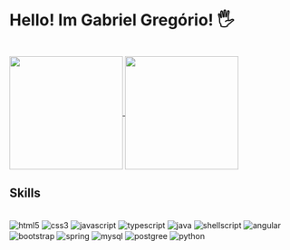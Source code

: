 # Hello! Im Gabriel Gregório! 🖐️

<div style="display:inline"></br>

<a href="https://github.com/anuraghazra/github-readme-stats">
  <img height=200 align="center" src="https://github-readme-stats.vercel.app/api?username=ggreg1987" />
</a>
<a href="https://github.com/anuraghazra/convoychat">
  <img height=200 align="center"  src="https://github-readme-stats.vercel.app/api/top-langs?username=ggreg1987&layout=compact&langs_count=8&card_width=320" />
</a>
    
</div>

## Skills

<div style="display: inline_block"></br>
    <img alt = "html5" align="center" 
    src="https://img.shields.io/badge/HTML5-E34F26?style=for-the-badge&logo=html5&logoColor=white">
    <img alt = "css3" align="center" 
    src="https://img.shields.io/badge/CSS3-1572B6?style=for-the-badge&logo=css3&logoColor=whit">
    <img alt = "javascript" align="center" 
    src="https://img.shields.io/badge/JavaScript-323330?style=for-the-badge&logo=javascript&logoColor=F7DF1E">
    <img alt = "typescript" align="center" 
    src="https://img.shields.io/badge/TypeScript-007ACC?style=for-the-badge&logo=typescript&logoColor=white">
    <img alt = "java" align="center" 
    src="https://img.shields.io/badge/Java-ED8B00?style=for-the-badge&logo=openjdk&logoColor=white">
    <img alt = "shellscript" align="center" 
    src="https://img.shields.io/badge/Shell_Script-121011?style=for-the-badge&logo=gnu-bash&logoColor=white">
    <img alt = "angular" align="center" 
    src="https://img.shields.io/badge/Angular-DD0031?style=for-the-badge&logo=angular&logoColor=white">
    <img alt = "bootstrap" align="center" 
    src="https://img.shields.io/badge/Bootstrap-563D7C?style=for-the-badge&logo=bootstrap&logoColor=white">
    <img alt = "spring" align="center" 
    src="https://img.shields.io/badge/Spring-6DB33F?style=for-the-badge&logo=spring&logoColor=white">
    <img alt = "mysql" align="center" 
    src="https://img.shields.io/badge/MySQL-00000F?style=for-the-badge&logo=mysql&logoColor=white">
    <img alt = "postgree" align="center" 
    src="https://img.shields.io/badge/PostgreSQL-316192?style=for-the-badge&logo=postgresql&logoColor=white">
    <img alt = "python" align="center" 
    src="https://img.shields.io/badge/Python-3776AB?style=for-the-badge&logo=python&logoColor=white">
 
</div>

